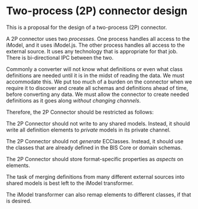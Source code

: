 # Two-process (2P) connector design

This is a proposal for the design of a two-process (2P) connector.

A 2P connector uses two _processes_. One process handles all access to the iModel, and it uses iModel.js. The other process handles all access to the external source. It uses any technology that is appropriate for that job. There is bi-directional IPC between the two.

Commonly a converter will not know what definitions or even what class definitions are needed until it is in the midst of reading the data. We must accommodate this. We put too much of a burden on the connector when we require it to discover and create all schemas and definitions ahead of time, before converting any data. We must allow the connector to create needed definitions as it goes along _without changing channels_.

Therefore, the 2P Connector should be restricted as follows:

The 2P Connector should not write to any shared models. Instead, it should write all definition elements to _private_ models in its private channel.

The 2P Connector should not _generate_ ECClasses. Instead, it should use the classes that are already defined in the BIS Core or domain schemas.

The 2P Connector should store format-specific properties as _aspects_ on elements.

The task of merging definitions from many different external sources into shared models is best left to the iModel transformer.

The iModel transformer can also remap elements to different classes, if that is desired.
